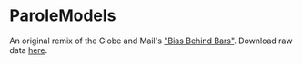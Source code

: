 # ParoleModels
An original remix of the Globe and Mail's ["Bias Behind Bars"](https://www.theglobeandmail.com/canada/article-investigation-racial-bias-in-canadian-prison-risk-assessments/). Download raw data [here](https://t.co/AhLdXcSD6s).